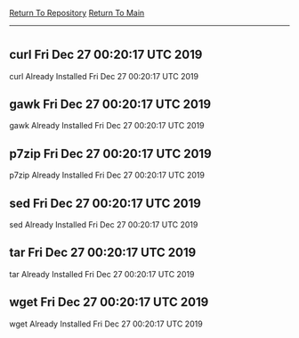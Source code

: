 [Return To Repository](https://github.com/deathbybandaid/piholeparser/)
[Return To Main](https://github.com/deathbybandaid/piholeparser/blob/master/RecentRunLogs/Mainlog.md)
____________________________________
# 
## curl Fri Dec 27 00:20:17 UTC 2019
curl Already Installed Fri Dec 27 00:20:17 UTC 2019
## gawk Fri Dec 27 00:20:17 UTC 2019
gawk Already Installed Fri Dec 27 00:20:17 UTC 2019
## p7zip Fri Dec 27 00:20:17 UTC 2019
p7zip Already Installed Fri Dec 27 00:20:17 UTC 2019
## sed Fri Dec 27 00:20:17 UTC 2019
sed Already Installed Fri Dec 27 00:20:17 UTC 2019
## tar Fri Dec 27 00:20:17 UTC 2019
tar Already Installed Fri Dec 27 00:20:17 UTC 2019
## wget Fri Dec 27 00:20:17 UTC 2019
wget Already Installed Fri Dec 27 00:20:17 UTC 2019
